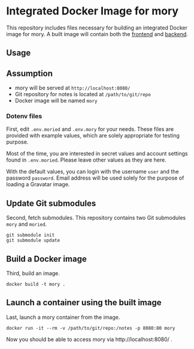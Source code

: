 # Integrated Docker Image for mory

This repository includes files necessary for building an integrated Docker
image for mory.  A built image will contain both the
[frontend](https://github.com/yuttie/mory) and
[backend](https://github.com/yuttie/moried).



## Usage

## Assumption

* mory will be served at `http://localhost:8080/`
* Git repository for notes is located at `/path/to/git/repo`
* Docker image will be named `mory`


### Dotenv files

First, edit `.env.moried` and `.env.mory` for your needs.
These files are provided with example values, which are solely appropriate for testing purpose.

Most of the time, you are interested in secret values and account settings found in `.env.moried`.
Please leave other values as they are here.

With the default values, you can login with the username `user` and the password `password`.
Email address will be used solely for the purpose of loading a Gravatar image.


## Update Git submodules

Second, fetch submodules.
This repository contains two Git submodules `mory` and `moried`.

```shell
git submodule init
git submodule update
```


## Build a Docker image

Third, build an image.

```shell
docker build -t mory .
```


## Launch a container using the built image

Last, launch a mory container from the image.

```shell
docker run -it --rm -v /path/to/git/repo:/notes -p 8080:80 mory
```

Now you should be able to access mory via http://localhost:8080/ .
